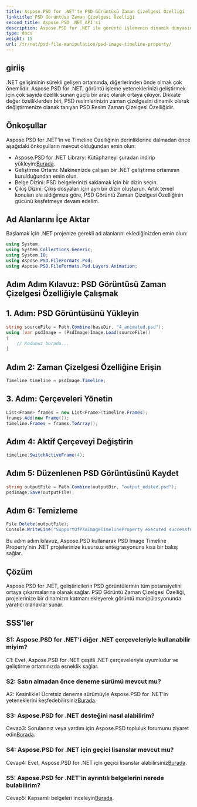 ```yaml
---
title: Aspose.PSD for .NET'te PSD Görüntüsü Zaman Çizelgesi Özelliği
linktitle: PSD Görüntüsü Zaman Çizelgesi Özelliği
second_title: Aspose.PSD .NET API'si
description: Aspose.PSD for .NET ile görüntü işlemenin dinamik dünyasını keşfedin. PSD zaman çizelgelerini zahmetsizce değiştirin. Kütüphaneyi şimdi indirin!
type: docs
weight: 15
url: /tr/net/psd-file-manipulation/psd-image-timeline-property/
---
```

## giriiş
.NET gelişiminin sürekli gelişen ortamında, diğerlerinden önde olmak çok önemlidir. Aspose.PSD for .NET, görüntü işleme yeteneklerinizi geliştirmek için çok sayıda özellik sunan güçlü bir araç olarak ortaya çıkıyor. Dikkate değer özelliklerden biri, PSD resimlerinizin zaman çizelgesini dinamik olarak değiştirmenize olanak tanıyan PSD Resim Zaman Çizelgesi Özelliğidir.
## Önkoşullar
Aspose.PSD for .NET'in ve Timeline Özelliğinin derinliklerine dalmadan önce aşağıdaki önkoşulların mevcut olduğundan emin olun:
-  Aspose.PSD for .NET Library: Kütüphaneyi şuradan indirip yükleyin:[Burada](https://releases.aspose.com/psd/net/).
- Geliştirme Ortamı: Makinenizde çalışan bir .NET geliştirme ortamının kurulduğundan emin olun.
- Belge Dizini: PSD belgelerinizi saklamak için bir dizin seçin.
- Çıkış Dizini: Çıkış dosyaları için ayrı bir dizin oluşturun.
Artık temel konuları ele aldığımıza göre, PSD Görüntü Zaman Çizelgesi Özelliğinin gücünü keşfetmeye devam edelim.
## Ad Alanlarını İçe Aktar
Başlamak için .NET projenize gerekli ad alanlarını eklediğinizden emin olun:
```csharp
using System;
using System.Collections.Generic;
using System.IO;
using Aspose.PSD.FileFormats.Psd;
using Aspose.PSD.FileFormats.Psd.Layers.Animation;
```
## Adım Adım Kılavuz: PSD Görüntüsü Zaman Çizelgesi Özelliğiyle Çalışmak

## 1. Adım: PSD Görüntüsünü Yükleyin
```csharp
string sourceFile = Path.Combine(baseDir, "4_animated.psd");
using (var psdImage = (PsdImage)Image.Load(sourceFile))
{
    // Kodunuz burada...
}
```
## Adım 2: Zaman Çizelgesi Özelliğine Erişin
```csharp
Timeline timeline = psdImage.Timeline;
```
## 3. Adım: Çerçeveleri Yönetin
```csharp
List<Frame> frames = new List<Frame>(timeline.Frames);
frames.Add(new Frame());
timeline.Frames = frames.ToArray();
```
## Adım 4: Aktif Çerçeveyi Değiştirin
```csharp
timeline.SwitchActiveFrame(4);
```
## Adım 5: Düzenlenen PSD Görüntüsünü Kaydet
```csharp
string outputFile = Path.Combine(outputDir, "output_edited.psd");
psdImage.Save(outputFile);
```
## Adım 6: Temizleme
```csharp
File.Delete(outputFile);
Console.WriteLine("SupportOfPsdImageTimelineProperty executed successfully");
```
Bu adım adım kılavuz, Aspose.PSD kullanarak PSD Image Timeline Property'nin .NET projelerinize kusursuz entegrasyonuna kısa bir bakış sağlar.
## Çözüm

Aspose.PSD for .NET, geliştiricilerin PSD görüntülerinin tüm potansiyelini ortaya çıkarmalarına olanak sağlar. PSD Görüntü Zaman Çizelgesi Özelliği, projelerinize bir dinamizm katmanı ekleyerek görüntü manipülasyonunda yaratıcı olanaklar sunar.

## SSS'ler

### S1: Aspose.PSD for .NET'i diğer .NET çerçeveleriyle kullanabilir miyim?

C1: Evet, Aspose.PSD for .NET çeşitli .NET çerçeveleriyle uyumludur ve geliştirme ortamınızda esneklik sağlar.

### S2: Satın almadan önce deneme sürümü mevcut mu?

 A2: Kesinlikle! Ücretsiz deneme sürümüyle Aspose.PSD for .NET'in yeteneklerini keşfedebilirsiniz[Burada](https://releases.aspose.com/).

### S3: Aspose.PSD for .NET desteğini nasıl alabilirim?

 Cevap3: Sorularınız veya yardım için Aspose.PSD topluluk forumunu ziyaret edin[Burada](https://forum.aspose.com/c/psd/34).

### S4: Aspose.PSD for .NET için geçici lisanslar mevcut mu?

 Cevap4: Evet, Aspose.PSD for .NET için geçici lisanslar alabilirsiniz[Burada](https://purchase.aspose.com/temporary-license/).

### S5: Aspose.PSD for .NET'in ayrıntılı belgelerini nerede bulabilirim?

 Cevap5: Kapsamlı belgeleri inceleyin[Burada](https://reference.aspose.com/psd/net/).